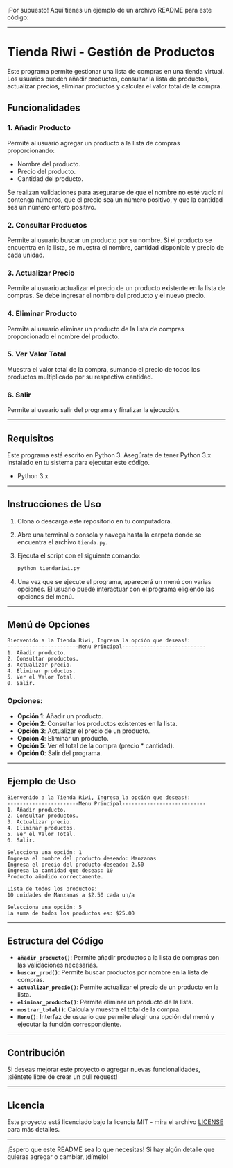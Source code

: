 ¡Por supuesto! Aquí tienes un ejemplo de un archivo README para este código:

---

# Tienda Riwi - Gestión de Productos

Este programa permite gestionar una lista de compras en una tienda virtual. Los usuarios pueden añadir productos, consultar la lista de productos, actualizar precios, eliminar productos y calcular el valor total de la compra.

## Funcionalidades

### 1. **Añadir Producto**

Permite al usuario agregar un producto a la lista de compras proporcionando:

* Nombre del producto.
* Precio del producto.
* Cantidad del producto.

Se realizan validaciones para asegurarse de que el nombre no esté vacío ni contenga números, que el precio sea un número positivo, y que la cantidad sea un número entero positivo.

### 2. **Consultar Productos**

Permite al usuario buscar un producto por su nombre. Si el producto se encuentra en la lista, se muestra el nombre, cantidad disponible y precio de cada unidad.

### 3. **Actualizar Precio**

Permite al usuario actualizar el precio de un producto existente en la lista de compras. Se debe ingresar el nombre del producto y el nuevo precio.

### 4. **Eliminar Producto**

Permite al usuario eliminar un producto de la lista de compras proporcionado el nombre del producto.

### 5. **Ver Valor Total**

Muestra el valor total de la compra, sumando el precio de todos los productos multiplicado por su respectiva cantidad.

### 6. **Salir**

Permite al usuario salir del programa y finalizar la ejecución.

---

## Requisitos

Este programa está escrito en Python 3. Asegúrate de tener Python 3.x instalado en tu sistema para ejecutar este código.

* Python 3.x

---

## Instrucciones de Uso

1. Clona o descarga este repositorio en tu computadora.

2. Abre una terminal o consola y navega hasta la carpeta donde se encuentra el archivo `tienda.py`.

3. Ejecuta el script con el siguiente comando:

   ```bash
   python tiendariwi.py
   ```

4. Una vez que se ejecute el programa, aparecerá un menú con varias opciones. El usuario puede interactuar con el programa eligiendo las opciones del menú.

---

## Menú de Opciones

```
Bienvenido a la Tienda Riwi, Ingresa la opción que deseas!:
-----------------------Menu Principal---------------------------
1. Añadir producto.
2. Consultar productos.
3. Actualizar precio.
4. Eliminar productos.
5. Ver el Valor Total.
0. Salir.
```

### Opciones:

* **Opción 1**: Añadir un producto.
* **Opción 2**: Consultar los productos existentes en la lista.
* **Opción 3**: Actualizar el precio de un producto.
* **Opción 4**: Eliminar un producto.
* **Opción 5**: Ver el total de la compra (precio \* cantidad).
* **Opción 0**: Salir del programa.

---

## Ejemplo de Uso

```plaintext
Bienvenido a la Tienda Riwi, Ingresa la opción que deseas!:
-----------------------Menu Principal---------------------------
1. Añadir producto.
2. Consultar productos.
3. Actualizar precio.
4. Eliminar productos.
5. Ver el Valor Total.
0. Salir.

Selecciona una opción: 1
Ingresa el nombre del producto deseado: Manzanas
Ingresa el precio del producto deseado: 2.50
Ingresa la cantidad que deseas: 10
Producto añadido correctamente.

Lista de todos los productos:
10 unidades de Manzanas a $2.50 cada un/a

Selecciona una opción: 5
La suma de todos los productos es: $25.00
```

---

## Estructura del Código

* **`añadir_producto()`**: Permite añadir productos a la lista de compras con las validaciones necesarias.
* **`buscar_prod()`**: Permite buscar productos por nombre en la lista de compras.
* **`actualizar_precio()`**: Permite actualizar el precio de un producto en la lista.
* **`eliminar_producto()`**: Permite eliminar un producto de la lista.
* **`mostrar_total()`**: Calcula y muestra el total de la compra.
* **`Menu()`**: Interfaz de usuario que permite elegir una opción del menú y ejecutar la función correspondiente.

---

## Contribución

Si deseas mejorar este proyecto o agregar nuevas funcionalidades, ¡siéntete libre de crear un pull request!

---

## Licencia

Este proyecto está licenciado bajo la licencia MIT - mira el archivo [LICENSE](LICENSE) para más detalles.

---

¡Espero que este README sea lo que necesitas! Si hay algún detalle que quieras agregar o cambiar, ¡dímelo!
